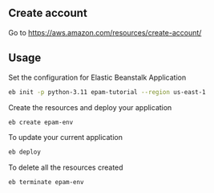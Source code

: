 
## Create account

Go to <https://aws.amazon.com/resources/create-account/> 

## Usage

Set the configuration for Elastic Beanstalk Application

```bash
eb init -p python-3.11 epam-tutorial --region us-east-1   
```

Create the resources and deploy your application 

```bash
eb create epam-env 
```

To update your current application 

```bash
eb deploy
```

To delete all the resources created
```bash
eb terminate epam-env
```
